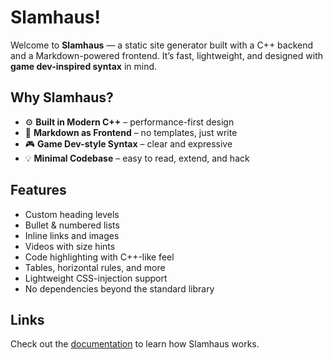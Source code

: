 # Slamhaus!

Welcome to **Slamhaus** — a static site generator built with a C++ backend and a Markdown-powered frontend. It’s fast, lightweight, and designed with **game dev-inspired syntax** in mind.

## Why Slamhaus?

- ⚙️ **Built in Modern C++** – performance-first design  
- 📝 **Markdown as Frontend** – no templates, just write  
- 🎮 **Game Dev-style Syntax** – clear and expressive  
- 💡 **Minimal Codebase** – easy to read, extend, and hack  

## Features

- Custom heading levels
- Bullet & numbered lists
- Inline links and images
- Videos with size hints
- Code highlighting with C++-like feel
- Tables, horizontal rules, and more
- Lightweight CSS-injection support
- No dependencies beyond the standard library

## Links

Check out the [documentation](documentation.md) to learn how Slamhaus works.

